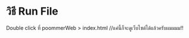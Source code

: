 # วิธี Run File

Double click ที่ poommerWeb  > index.html //แค่นี้ก็จะดูเว็บไซต์ได้แล้วครับผมมมม!!</p>

